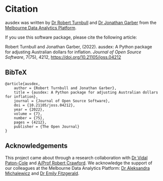 # Citation

ausdex was written by [Dr Robert Turnbull](https://findanexpert.unimelb.edu.au/profile/877006-robert-turnbull) and [Dr Jonathan Garber](https://findanexpert.unimelb.edu.au/profile/787135-jonathan-garber) from the [Melbourne Data Analytics Platform](https://mdap.unimelb.edu.au/).

If you use this software package, please cite the following article:
    
Robert Turnbull and Jonathan Garber, (2022). ausdex: A Python package for adjusting Australian dollars for inflation. *Journal of Open Source Software*, 7(75), 4212, https://doi.org/10.21105/joss.04212

## BibTeX

    @article{ausdex, 
        author = {Robert Turnbull and Jonathan Garber}, 
        title = {ausdex: A Python package for adjusting Australian dollars for inflation}, 
        journal = {Journal of Open Source Software},
        doi = {10.21105/joss.04212}, 
        year = {2022}, 
        volume = {7}, 
        number = {75}, 
        pages = {4212},
        publisher = {The Open Journal} 
    }

## Acknowledgements

This project came about through a research collaboration with [Dr Vidal Paton-Cole](https://findanexpert.unimelb.edu.au/profile/234417-vidal-paton-cole) and [A/Prof Robert Crawford](https://findanexpert.unimelb.edu.au/profile/174016-robert-crawford). We acknowledge the support of our colleagues at the Melbourne Data Analytics Platform: [Dr Aleksandra Michalewicz](https://findanexpert.unimelb.edu.au/profile/27349-aleks-michalewicz) and [Dr Emily Fitzgerald](https://findanexpert.unimelb.edu.au/profile/196181-emily-fitzgerald).
